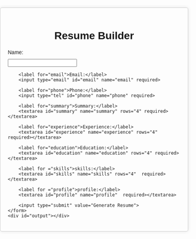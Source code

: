 <!DOCTYPE html>
<html lang="en">
<head>
<meta charset="UTF-8">
<meta name="viewport" content="width=device-width, initial-scale=1.0">
<title>Resume Builder</title>
<style>
    body {
        font-family: Arial, sans-serif;
        margin: 0;
        padding: 0;
    }
    .container {
        max-width: 800px;
        margin: 20px auto;
        padding: 20px;
        border: 1px solid #ccc;
        border-radius: 5px;
        box-shadow: 0 0 10px rgba(0, 0, 0, 0.1);
    }
    h1 {
        text-align: center;
    }
    form {
        margin-top: 20px;
    }
    label, input, textarea {
        display: block;
        margin-bottom: 10px;
    }
    input[type="submit"] {
        padding: 10px 20px;
        background-color: #007bff;
        color: #fff;
        border: none;
        border-radius: 5px;
        cursor: pointer;
    }
    input[type="submit"]:hover {
        background-color: #0056b3;
    }
</style>
</head>
<body>
<div class="container">
    <h1>Resume Builder</h1>
    <form id="resumeForm">
        <label for="name">Name:</label>
        <input type="text" id="name" name="name" required>

        <label for="email">Email:</label>
        <input type="email" id="email" name="email" required>

        <label for="phone">Phone:</label>
        <input type="tel" id="phone" name="phone" required>

        <label for="summary">Summary:</label>
        <textarea id="summary" name="summary" rows="4" required></textarea>

        <label for="experience">Experience:</label>
        <textarea id="experience" name="experience" rows="4" required></textarea>

        <label for="education">Education:</label>
        <textarea id="education" name="education" rows="4" required></textarea>

        <label for ="skills">skills:</label>
        <textarea id="skills" name="skills" rows="4"  required></textarea>

        <label for ="profile">profile:</label>
        <textarea id="profile" name="profile"  required></textarea>

        <input type="submit" value="Generate Resume">
    </form>
    <div id="output"></div>
</div>

<script>
    document.getElementById('resumeForm').addEventListener('submit', function(event) {
        event.preventDefault();

        // Get form values
        const name = document.getElementById('name').value;
        const email = document.getElementById('email').value;
        const phone = document.getElementById('phone').value;
        const summary = document.getElementById('summary').value;
        const experience = document.getElementById('experience').value;
        const education = document.getElementById('education').value;
        const skills = document.getElementById('skills').value;
        const profile = document.getElementById('profile').value;

        // Generate resume HTML
        const resumeHTML = `
            <h2>${name}</h2>
            <p>Email: ${email}</p>
            <p>Phone: ${phone}</p>
            <h3>Summary</h3>
            <p>${summary}</p>
            <h3>Experience</h3>
            <p>${experience}</p>
            <h3>Education</h3>
            <p>${education}</p>
            <h3>skills</h3>
            <p>${skills}</p>
            <h3>profile</h3>
            <p>${profile}</p>

        `;

        // Display generated resume
        document.getElementById('output').innerHTML = resumeHTML;
    });
</script>
</body>
</html>
